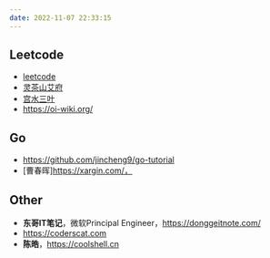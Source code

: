 ```yaml
---
date: 2022-11-07 22:33:15
---
```



## Leetcode
- [leetcode](https://leetcode.cn/)
- [灵茶山艾府](https://leetcode.cn/u/endlesscheng/)
- [宫水三叶](https://leetcode.cn/u/ac_oier/)
- https://oi-wiki.org/

## Go 
- https://github.com/jincheng9/go-tutorial
- [曹春晖]https://xargin.com/，


## Other
- **东哥IT笔记**，微软Principal Engineer，https://donggeitnote.com/
- https://coderscat.com
- **陈皓**，https://coolshell.cn
